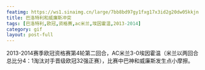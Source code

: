 ```yaml
---
featimg: https://ws1.sinaimg.cn/large/7bb8bd97gy1fxg17x3id2g20dw05kkjn.gif
title: 巴洛特利和威廉斯冲突
tags: [巴洛特利,欧冠,资格赛,ac米兰,埃因霍温,2013-2014]
category: gif
layout: post-full
---
```

2013-2014赛季欧冠资格赛第4轮第二回合，AC米兰3-0埃因霍温（米兰以两回合总比分4：1淘汰对手晋级欧冠32强正赛），比赛中巴神和威廉斯发生点小摩擦。